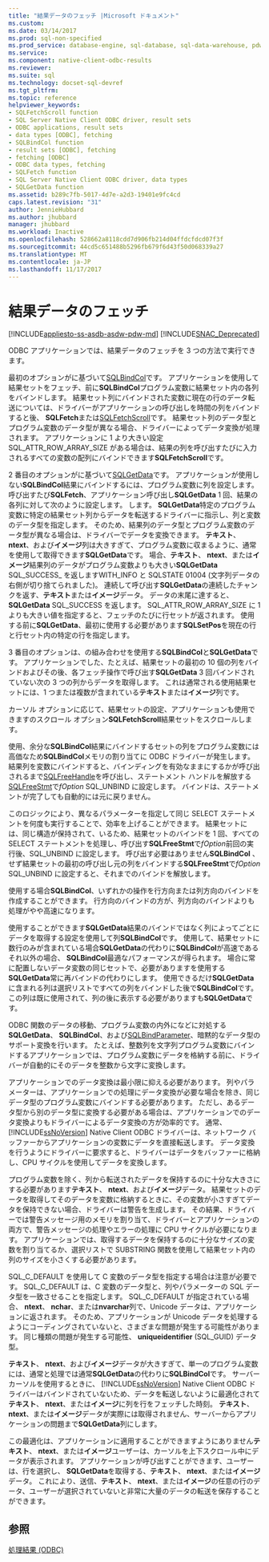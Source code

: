 ```yaml
---
title: "結果データのフェッチ |Microsoft ドキュメント"
ms.custom: 
ms.date: 03/14/2017
ms.prod: sql-non-specified
ms.prod_service: database-engine, sql-database, sql-data-warehouse, pdw
ms.service: 
ms.component: native-client-odbc-results
ms.reviewer: 
ms.suite: sql
ms.technology: docset-sql-devref
ms.tgt_pltfrm: 
ms.topic: reference
helpviewer_keywords:
- SQLFetchScroll function
- SQL Server Native Client ODBC driver, result sets
- ODBC applications, result sets
- data types [ODBC], fetching
- SQLBindCol function
- result sets [ODBC], fetching
- fetching [ODBC]
- ODBC data types, fetching
- SQLFetch function
- SQL Server Native Client ODBC driver, data types
- SQLGetData function
ms.assetid: b289c7fb-5017-4d7e-a2d3-19401e9fc4cd
caps.latest.revision: "31"
author: JennieHubbard
ms.author: jhubbard
manager: jhubbard
ms.workload: Inactive
ms.openlocfilehash: 528662a8118cdd7d906fb214d04ffdcfdcd07f3f
ms.sourcegitcommit: 44cd5c651488b5296fb679f6d43f50d068339a27
ms.translationtype: MT
ms.contentlocale: ja-JP
ms.lasthandoff: 11/17/2017
---
```

# <a name="fetching-result-data"></a>結果データのフェッチ
[!INCLUDE[appliesto-ss-asdb-asdw-pdw-md](../../includes/appliesto-ss-asdb-asdw-pdw-md.md)]
[!INCLUDE[SNAC_Deprecated](../../includes/snac-deprecated.md)]

  ODBC アプリケーションでは、結果データのフェッチを 3 つの方法で実行できます。  
  
 最初のオプションがに基づいて[SQLBindCol](../../relational-databases/native-client-odbc-api/sqlbindcol.md)です。 アプリケーションを使用して結果セットをフェッチ、前に**SQLBindCol**プログラム変数に結果セット内の各列をバインドします。 結果セット列にバインドされた変数に現在の行のデータ転送については、ドライバーがアプリケーションの呼び出しを時間の列をバインドすると後、 **SQLFetch**または[SQLFetchScroll](../../relational-databases/native-client-odbc-api/sqlfetchscroll.md)です。 結果セット列のデータ型とプログラム変数のデータ型が異なる場合、ドライバーによってデータ変換が処理されます。 アプリケーションに 1 より大きい設定 SQL_ATTR_ROW_ARRAY_SIZE がある場合は、結果の列を呼び出すたびに入力されるすべての変数の配列にバインドできます**SQLFetchScroll**です。  
  
 2 番目のオプションがに基づいて[SQLGetData](../../relational-databases/native-client-odbc-api/sqlgetdata.md)です。 アプリケーションが使用しない**SQLBindCol**結果にバインドするには、プログラム変数に列を設定します。 呼び出すたび**SQLFetch**、アプリケーション呼び出し**SQLGetData** 1 回、結果の各列に対して次のように設定します。 します。 **SQLGetData**特定のプログラム変数に特定の結果セット列からデータを転送するドライバーに指示し、列と変数のデータ型を指定します。 そのため、結果列のデータ型とプログラム変数のデータ型が異なる場合は、ドライバーでデータを変換できます。 **テキスト**、 **ntext**、および**イメージ**列は大きすぎて、プログラム変数に収まるように、通常を使用して取得できます**SQLGetData**です。 場合、**テキスト**、 **ntext**、または**イメージ**結果列のデータがプログラム変数よりも大きい**SQLGetData** SQL_SUCCESS_ を返しますWITH_INFO と SQLSTATE 01004 (文字列データの右側が切り捨てられました)。 連続して呼び出す**SQLGetData**の連続したチャンクを返す、**テキスト**または**イメージ**データ。 データの末尾に達すると、 **SQLGetData** SQL_SUCCESS を返します。 SQL_ATTR_ROW_ARRAY_SIZE に 1 よりも大きい値を指定すると、フェッチのたびに行セットが返されます。 使用する前に**SQLGetData**、最初に使用する必要があります**SQLSetPos**を現在の行と行セット内の特定の行を指定します。  
  
 3 番目のオプションは、の組み合わせを使用する**SQLBindCol**と**SQLGetData**です。 アプリケーションでした、たとえば、結果セットの最初の 10 個の列をバインドおよびその後、各フェッチ操作で呼び出す**SQLGetData** 3 回バインドされていない次の 3 つの列からデータを取得します。 これは通常される使用結果セットには、1 つまたは複数が含まれている**テキスト**または**イメージ**列です。  
  
 カーソル オプションに応じて、結果セットの設定、アプリケーションも使用できますのスクロール オプション**SQLFetchScroll**結果セットをスクロールします。  
  
 使用、余分な**SQLBindCol**結果にバインドするセットの列をプログラム変数には高価なため**SQLBindCol**メモリの割り当てに ODBC ドライバーが発生します。 結果列を変数にバインドすると、バインディングを有効なままにするかが呼び出されるまで[SQLFreeHandle](../../relational-databases/native-client-odbc-api/sqlfreehandle.md)を呼び出し、ステートメント ハンドルを解放する[SQLFreeStmt](../../relational-databases/native-client-odbc-api/sqlfreestmt.md)で*fOption* SQL_UNBIND に設定します。 バインドは、ステートメントが完了しても自動的には元に戻りません。  
  
 このロジックにより、異なるパラメーターを指定して同じ SELECT ステートメントを何度も実行することで、効率を上げることができます。 結果セットには、同じ構造が保持されて、いるため、結果セットのバインドを 1 回、すべての SELECT ステートメントを処理し、呼び出す**SQLFreeStmt**で*fOption*前回の実行後、SQL_UNBIND に設定します。 呼び出す必要はありません**SQLBindCol** 、せず結果セットの最初の呼び出し元の列をバインドする**SQLFreeStmt**で*fOption* SQL_UNBIND に設定すると、それまでのバインドを解放します。  
  
 使用する場合**SQLBindCol**、いずれかの操作を行方向または列方向のバインドを作成することができます。 行方向のバインドの方が、列方向のバインドよりも処理がやや高速になります。  
  
 使用することができます**SQLGetData**結果のバインドではなく列によってごとにデータを取得する設定を使用して列**SQLBindCol**です。 使用して、結果セットに数行のみが含まれている場合**SQLGetData**の代わりに**SQLBindCol**が高速であるそれ以外の場合、 **SQLBindCol**最適なパフォーマンスが得られます。 場合に常に配置しないデータ変数の同じセットで、必要がありますを使用する**SQLGetData**常に再バインドの代わりにします。 使用できるだけ**SQLGetData**に含まれる列は選択リストですべての列をバインドした後で**SQLBindCol**です。 この列は既に使用されて、列の後に表示する必要がありますも**SQLGetData**です。  
  
 ODBC 関数のデータの移動、プログラム変数の内外になどに対処する**SQLGetData**、 **SQLBindCol**、および[SQLBindParameter](../../relational-databases/native-client-odbc-api/sqlbindparameter.md)、暗黙的なデータ型のサポート変換を行います。 たとえば、整数列を文字列プログラム変数にバインドするアプリケーションでは、プログラム変数にデータを格納する前に、ドライバーが自動的にそのデータを整数から文字に変換します。  
  
 アプリケーションでのデータ変換は最小限に抑える必要があります。 列やパラメーターは、アプリケーションでの処理にデータ変換が必要な場合を除き、同じデータ型のプログラム変数にバインドする必要があります。 ただし、あるデータ型から別のデータ型に変換する必要がある場合は、アプリケーションでのデータ変換よりもドライバーによるデータ変換の方が効率的です。 通常、[!INCLUDE[ssNoVersion](../../includes/ssnoversion-md.md)] Native Client ODBC ドライバーは、ネットワーク バッファーからアプリケーションの変数にデータを直接転送します。 データ変換を行うようにドライバーに要求すると、ドライバーはデータをバッファーに格納し、CPU サイクルを使用してデータを変換します。  
  
 プログラム変数を除く、列から転送されたデータを保持するのに十分な大きさにする必要があります**テキスト**、 **ntext**、および**イメージ**データ。 結果セットのデータを取得してそのデータを変数に格納するときに、その変数が小さすぎてデータを保持できない場合、ドライバーは警告を生成します。 その結果、ドライバーでは警告メッセージ用のメモリを割り当て、ドライバーとアプリケーションの両方で、警告メッセージの処理やエラーの処理に CPU サイクルが必要になります。 アプリケーションでは、取得するデータを保持するのに十分なサイズの変数を割り当てるか、選択リストで SUBSTRING 関数を使用して結果セット内の列のサイズを小さくする必要があります。  
  
 SQL_C_DEFAULT を使用して C 変数のデータ型を指定する場合は注意が必要です。 SQL_C_DEFAULT は、C 変数のデータ型と、列やパラメーターの SQL データ型を一致させることを指定します。 SQL_C_DEFAULT が指定されている場合、 **ntext**、 **nchar**、または**nvarchar**列で、Unicode データは、アプリケーションに返されます。 そのため、アプリケーションが Unicode データを処理するようにコーディングされていないと、さまざまな問題が発生する可能性があります。 同じ種類の問題が発生する可能性、 **uniqueidentifier** (SQL_GUID) データ型。  
  
 **テキスト**、 **ntext**、および**イメージ**データが大きすぎて、単一のプログラム変数には、通常と処理では通常**SQLGetData**の代わりに**SQLBindCol**です。 サーバー カーソルを使用するときに、 [!INCLUDE[ssNoVersion](../../includes/ssnoversion-md.md)] Native Client ODBC ドライバーはバインドされていないため、データを転送しないように最適化されて**テキスト**、 **ntext**、または**イメージ**に列を行をフェッチした時刻。 **テキスト**、 **ntext**、または**イメージ**データが実際には取得されません、サーバーからアプリケーションの問題まで**SQLGetData**列にします。  
  
 この最適化は、アプリケーションに適用することができますようにありません**テキスト**、 **ntext**、または**イメージ**ユーザーは、カーソルを上下スクロール中にデータが表示されます。 アプリケーションが呼び出すことができます、ユーザーは、行を選択し、 **SQLGetData**を取得する、**テキスト**、 **ntext**、または**イメージ**データ。 これにより、送信、**テキスト**、 **ntext**、または**イメージ**の任意の行のデータ、ユーザーが選択されていないと非常に大量のデータの転送を保存することができます。  
  
## <a name="see-also"></a>参照  
 [処理結果 &#40;ODBC&#41;](../../relational-databases/native-client-odbc-results/processing-results-odbc.md)  
  
  
